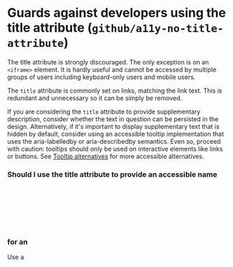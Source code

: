 # Guards against developers using the title attribute (`github/a11y-no-title-attribute`)

<!-- end auto-generated rule header -->

The title attribute is strongly discouraged. The only exception is on an `<iframe>` element. It is hardly useful and cannot be accessed by multiple groups of users including keyboard-only users and mobile users.

The `title` attribute is commonly set on links, matching the link text. This is redundant and unnecessary so it can be simply be removed.

If you are considering the `title` attribute to provide supplementary description, consider whether the text in question can be persisted in the design. Alternatively, if it's important to display supplementary text that is hidden by default, consider using an accessible tooltip implementation that uses the aria-labelledby or aria-describedby semantics. Even so, proceed with caution: tooltips should only be used on interactive elements like links or buttons. See [Tooltip alternatives](https://primer.style/design/guides/accessibility/tooltip-alternatives) for more accessible alternatives.

### Should I use the title attribute to provide an accessible name for an <svg>?

Use a <title> element instead of the title attribute, or an aria-label.

## Rule Details

👎 Examples of **incorrect** code for this rule:

```jsx
<a src="https://www.github.com" title="A home for all developers">
  GitHub
</a>
```

```jsx
<a href="/" title="github.com">
  GitHub
</a>
```

```jsx
<span src="https://www.github.com" title="supercalifragilisticexpialidocious">
  supercali...
</span>
```

👍 Examples of **correct** code for this rule:

```jsx
<iframe src="https://www.github.com" title="Github"></iframe>
```

## Version
